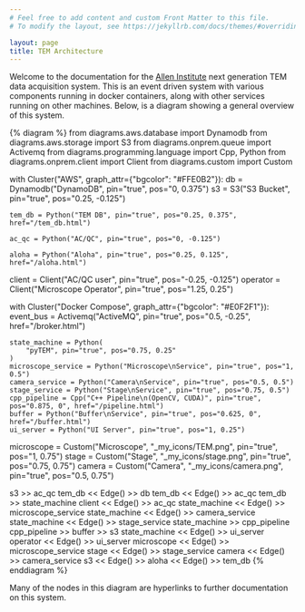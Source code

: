 ```yaml
---
# Feel free to add content and custom Front Matter to this file.
# To modify the layout, see https://jekyllrb.com/docs/themes/#overriding-theme-defaults

layout: page
title: TEM Architecture
---
```


Welcome to the documentation for the [Allen Institute](https://alleninstitute.org/) next generation TEM data acquisition system.
This is an event driven system with various components running in docker containers, along with other services running on other machines.
Below, is a diagram showing a general overview of this system.

{% diagram %}
from diagrams.aws.database import Dynamodb
from diagrams.aws.storage import S3
from diagrams.onprem.queue import Activemq
from diagrams.programming.language import Cpp, Python
from diagrams.onprem.client import Client
from diagrams.custom import Custom

with Cluster("AWS", graph_attr={"bgcolor": "#FFE0B2"}):
    db = Dynamodb("DynamoDB", pin="true", pos="0, 0.375")
    s3 = S3("S3 Bucket", pin="true", pos="0.25, -0.125")

    tem_db = Python("TEM DB", pin="true", pos="0.25, 0.375", href="/tem_db.html")

    ac_qc = Python("AC/QC", pin="true", pos="0, -0.125")

    aloha = Python("Aloha", pin="true", pos="0.25, 0.125", href="/aloha.html")

client = Client("AC/QC user", pin="true", pos="-0.25, -0.125")
operator = Client("Microscope Operator", pin="true", pos="1.25, 0.25")

with Cluster("Docker Compose", graph_attr={"bgcolor": "#E0F2F1"}):
    event_bus = Activemq("ActiveMQ", pin="true", pos="0.5, -0.25", href="/broker.html")

    state_machine = Python(
        "pyTEM", pin="true", pos="0.75, 0.25"
    )
    microscope_service = Python("Microscope\nService", pin="true", pos="1, 0.5")
    camera_service = Python("Camera\nService", pin="true", pos="0.5, 0.5")
    stage_service = Python("Stage\nService", pin="true", pos="0.75, 0.5")
    cpp_pipeline = Cpp("C++ Pipeline\n(OpenCV, CUDA)", pin="true", pos="0.875, 0", href="/pipeline.html")
    buffer = Python("Buffer\nService", pin="true", pos="0.625, 0", href="/buffer.html")
    ui_server = Python("UI Server", pin="true", pos="1, 0.25")

microscope = Custom("Microscope", "_my_icons/TEM.png", pin="true", pos="1, 0.75")
stage = Custom("Stage", "_my_icons/stage.png", pin="true", pos="0.75, 0.75")
camera = Custom("Camera", "_my_icons/camera.png", pin="true", pos="0.5, 0.75")

s3 >> ac_qc
tem_db << Edge() >> db
tem_db << Edge() >> ac_qc
tem_db >> state_machine
client << Edge() >> ac_qc
state_machine << Edge() >> microscope_service
state_machine << Edge() >> camera_service
state_machine << Edge() >> stage_service
state_machine >> cpp_pipeline
cpp_pipeline >> buffer >> s3
state_machine << Edge() >> ui_server
operator << Edge() >> ui_server
microscope << Edge() >> microscope_service
stage << Edge() >> stage_service
camera << Edge() >> camera_service
s3 << Edge() >> aloha << Edge() >> tem_db
{% enddiagram %}

Many of the nodes in this diagram are hyperlinks to further documentation on this system.
